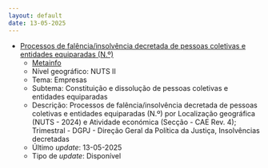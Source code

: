 ```yaml
---
layout: default
date: 13-05-2025
---
```

* [Processos de falência/insolvência decretada de pessoas coletivas e entidades equiparadas (N.º)](https://www.ine.pt/xportal/xmain?xpid=INE&xpgid=ine_indicadores&indOcorrCod=0014422&contexto=bd&selTab=tab2)
  * [Metainfo](https://www.ine.pt/bddXplorer/htdocs/minfo.jsp?var_cd=0014422&lingua=PT)
  * Nível geográfico: NUTS II
  * Tema: Empresas
  * Subtema: Constituição e dissolução de pessoas coletivas e entidades equiparadas
  * Descrição: Processos de falência/insolvência decretada de pessoas coletivas e entidades equiparadas (N.º) por Localização geográfica (NUTS - 2024) e Atividade económica (Secção - CAE Rev. 4); Trimestral - DGPJ - Direção Geral da Política da Justiça, Insolvências decretadas
  * Último _update_: 13-05-2025
  * Tipo de _update_: Disponível

